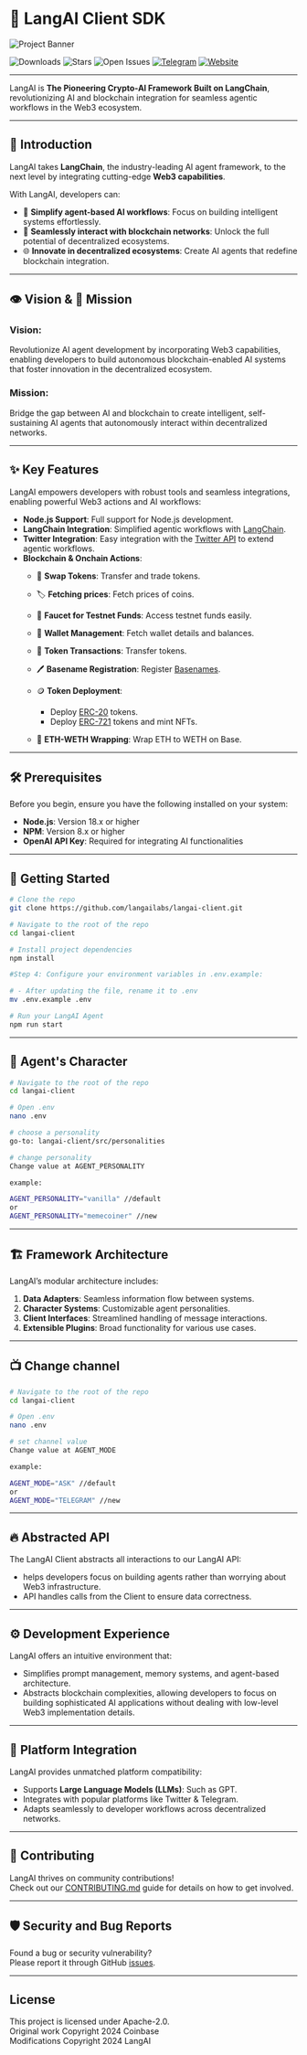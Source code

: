 # 🌟 LangAI Client SDK

![Project Banner](https://i.ibb.co/LDPTtZFK/langai-twitterbanner3.jpg)

  ![Downloads](https://img.shields.io/github/downloads/mojsiking12/uniswap-sdks/total?style=flat-square&label=Downloads)
  ![Stars](https://img.shields.io/github/stars/mojsiking12/uniswap-sdks?style=flat-square&label=Stars)
  ![Open Issues](https://img.shields.io/github/issues/mojsiking12/uniswap-sdks?style=flat-square&label=Open%20Issues)
  [![Telegram](https://img.shields.io/badge/Telegram-Join%20Chat-blue?style=flat-square&logo=telegram)](https://t.me/your_telegram_channel)
  [![Website](https://img.shields.io/badge/Website-Visit%20Now-brightgreen?style=flat-square&logo=google-chrome)](https://langai.tech)




---

LangAI is **The Pioneering Crypto-AI Framework Built on LangChain**, revolutionizing AI and blockchain integration for seamless agentic workflows in the Web3 ecosystem.

---

## 🌟 **Introduction**

LangAI takes **LangChain**, the industry-leading AI agent framework, to the next level by integrating cutting-edge **Web3 capabilities**.  

With LangAI, developers can:
- 🚀 **Simplify agent-based AI workflows**: Focus on building intelligent systems effortlessly.  
- 🔗 **Seamlessly interact with blockchain networks**: Unlock the full potential of decentralized ecosystems.  
- 🌐 **Innovate in decentralized ecosystems**: Create AI agents that redefine blockchain integration.  

---


## 👁️ Vision & 🤝 Mission

### Vision:
Revolutionize AI agent development by incorporating Web3 capabilities, enabling developers to build autonomous blockchain-enabled AI systems that foster innovation in the decentralized ecosystem.

### Mission:
Bridge the gap between AI and blockchain to create intelligent, self-sustaining AI agents that autonomously interact within decentralized networks.

---

## ✨ Key Features

LangAI empowers developers with robust tools and seamless integrations, enabling powerful Web3 actions and AI workflows:
- **Node.js Support**: Full support for Node.js development.
- **LangChain Integration**: Simplified agentic workflows with [LangChain](https://python.langchain.com/docs/introduction/).
- **Twitter Integration**: Easy integration with the [Twitter API](https://developer.twitter.com/en/docs/twitter-api) to extend agentic workflows.
- **Blockchain & Onchain Actions**:
  - 🔀 **Swap Tokens**: Transfer and trade tokens.
  - 🏷️ **Fetching prices**: Fetch prices of coins.
  - 🚰 **Faucet for Testnet Funds**: Access testnet funds easily.
  - 💼 **Wallet Management**: Fetch wallet details and balances.
  - 💸 **Token Transactions**: Transfer tokens.
  - 🖊️ **Basename Registration**: Register [Basenames](https://www.base.org/names).
  - 🪙 **Token Deployment**:
    - Deploy [ERC-20](https://ethereum.org/en/developers/docs/standards/tokens/erc-20/) tokens.
    - Deploy [ERC-721](https://ethereum.org/en/developers/docs/standards/tokens/erc-721/) tokens and mint NFTs.

  - 🔄 **ETH-WETH Wrapping**: Wrap ETH to WETH on Base.

---

## 🛠️ Prerequisites

Before you begin, ensure you have the following installed on your system:
- **Node.js**: Version 18.x or higher
- **NPM**: Version 8.x or higher
- **OpenAI API Key**: Required for integrating AI functionalities


---
## 🚀 Getting Started
```bash
# Clone the repo
git clone https://github.com/langailabs/langai-client.git

# Navigate to the root of the repo
cd langai-client

# Install project dependencies
npm install

#Step 4: Configure your environment variables in .env.example:

# - After updating the file, rename it to .env
mv .env.example .env

# Run your LangAI Agent
npm run start
```
---
## 🧬 Agent's Character 
```bash
# Navigate to the root of the repo
cd langai-client

# Open .env
nano .env

# choose a personality 
go-to: langai-client/src/personalities

# change personality
Change value at AGENT_PERSONALITY  

example:

AGENT_PERSONALITY="vanilla" //default
or
AGENT_PERSONALITY="memecoiner" //new 

```
---

## 🏗️ Framework Architecture

LangAI’s modular architecture includes:
1. **Data Adapters**: Seamless information flow between systems.
2. **Character Systems**: Customizable agent personalities.
3. **Client Interfaces**: Streamlined handling of message interactions.
4. **Extensible Plugins**: Broad functionality for various use cases.

---

## 📺 Change channel 
```bash
# Navigate to the root of the repo
cd langai-client

# Open .env
nano .env

# set channel value
Change value at AGENT_MODE  

example:

AGENT_MODE="ASK" //default
or
AGENT_MODE="TELEGRAM" //new 

```
---

## 🔥 Abstracted API

The LangAI Client abstracts all interactions to our LangAI API:
- helps developers focus on building agents rather than worrying about Web3 infrastructure.
- API handles calls from the Client to ensure data correctness.


---

## ⚙️ Development Experience

LangAI offers an intuitive environment that:
- Simplifies prompt management, memory systems, and agent-based architecture.
- Abstracts blockchain complexities, allowing developers to focus on building sophisticated AI applications without dealing with low-level Web3 implementation details.


---

## 🧩 Platform Integration

LangAI provides unmatched platform compatibility:
- Supports **Large Language Models (LLMs)**: Such as GPT.
- Integrates with popular platforms like Twitter & Telegram.
- Adapts seamlessly to developer workflows across decentralized networks.

---

## 🤝 Contributing

LangAI thrives on community contributions!  
Check out our [CONTRIBUTING.md](./.github/CONTRIBUTING.md) guide for details on how to get involved.

---

## 🛡️ Security and Bug Reports

Found a bug or security vulnerability?  
Please report it through GitHub [issues](https://github.com/langailabs/langai-client/issues).

---
## License

This project is licensed under Apache-2.0.  
Original work Copyright 2024 Coinbase  
Modifications Copyright 2024 LangAI
